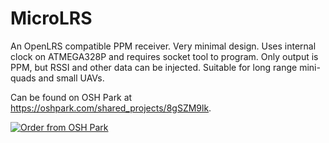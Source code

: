 # MicroLRS
An OpenLRS compatible PPM receiver. Very minimal design. Uses internal clock on ATMEGA328P and requires socket tool to program. Only output is PPM, but RSSI and other data can be injected. Suitable for long range mini-quads and small UAVs.

Can be found on OSH Park at https://oshpark.com/shared_projects/8gSZM9lk.

<a href="https://oshpark.com/shared_projects/8gSZM9lk"><img src="https://a800d827b6de8403a51e-6ffc2e718631809086ea40332b2055f7.ssl.cf1.rackcdn.com/assets/badge-5b7ec47045b78aef6eb9d83b3bac6b1920de805e9a0c227658eac6e19a045b9c.png" alt="Order from OSH Park"></img></a>
